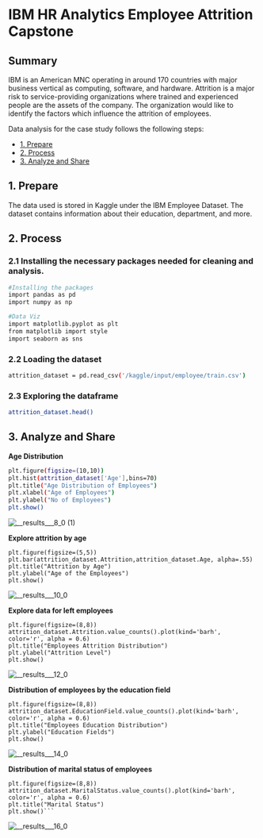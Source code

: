 # IBM HR Analytics Employee Attrition Capstone

## Summary

IBM is an American MNC operating in around 170 countries with major business vertical as computing, software, and hardware. Attrition is a major risk to service-providing organizations where trained and experienced people are the assets of the company. The organization would like to identify the factors which influence the attrition of employees.

Data analysis for the case study follows the following steps:

* [1. Prepare](#1-prepare)
* [2. Process](#2-process)
* [3. Analyze and Share](#3-analyze-and-share)

## 1. Prepare
The data used is stored in Kaggle under the IBM Employee Dataset. The dataset contains information about their education, department, and more.

## 2. Process

### 2.1 Installing the necessary packages needed for cleaning and analysis.

```bash
#Installing the packages
import pandas as pd
import numpy as np

#Data Viz
import matplotlib.pyplot as plt
from matplotlib import style
import seaborn as sns
```

### 2.2 Loading the dataset
```bash
attrition_dataset = pd.read_csv('/kaggle/input/employee/train.csv')
```

### 2.3 Exploring the dataframe
```bash
attrition_dataset.head() 
  ```

 ## 3. Analyze and Share
  **Age Distribution**

```bash
plt.figure(figsize=(10,10))
plt.hist(attrition_dataset['Age'],bins=70)
plt.title("Age Distribution of Employees")
plt.xlabel("Age of Employees")
plt.ylabel("No of Employees")
plt.show()
  ```
  ![__results___8_0 (1)](https://user-images.githubusercontent.com/116041695/215379406-97e986c1-113f-4fc9-be0e-5efc96b8a597.png)

 **Explore attrition by age**
```
plt.figure(figsize=(5,5))
plt.bar(attrition_dataset.Attrition,attrition_dataset.Age, alpha=.55)
plt.title("Attrition by Age")
plt.ylabel("Age of the Employees")
plt.show()  
```
![__results___10_0](https://user-images.githubusercontent.com/116041695/215379457-d9b3e9c5-1d12-4a4c-97ab-9ebcb2581051.png)

**Explore data for left employees**

```
plt.figure(figsize=(8,8))
attrition_dataset.Attrition.value_counts().plot(kind='barh', color='r', alpha = 0.6)
plt.title("Employees Attrition Distribution")
plt.ylabel("Attrition Level")
plt.show()
  ```
![__results___12_0](https://user-images.githubusercontent.com/116041695/215379501-029e3c96-482a-481b-a1c1-69bbc9f90f9b.png)

**Distribution of employees by the education field**
```
plt.figure(figsize=(8,8))
attrition_dataset.EducationField.value_counts().plot(kind='barh', color='r', alpha = 0.6)
plt.title("Employees Education Distribution")
plt.ylabel("Education Fields")
plt.show()
```
![__results___14_0](https://user-images.githubusercontent.com/116041695/215379532-74933a7d-bb43-40a9-9d57-00b5f4fcd05e.png)

**Distribution of marital status of employees**

```
plt.figure(figsize=(8,8))
attrition_dataset.MaritalStatus.value_counts().plot(kind='barh', color='r', alpha = 0.6)
plt.title("Marital Status")
plt.show()```
```
![__results___16_0](https://user-images.githubusercontent.com/116041695/215379559-92e5d8aa-ab57-4abf-a255-00dce1eeccad.png)
